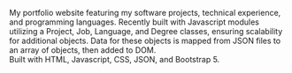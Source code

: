 My portfolio website featuring my software projects, technical experience, and programming languages.  Recently built with Javascript modules utilizing a Project, Job, Language, and Degree classes, ensuring scalability for additional objects.  Data for these objects is mapped from JSON files to an array of objects, then added to DOM.  
Built with HTML, Javascript, CSS, JSON, and Bootstrap 5.
